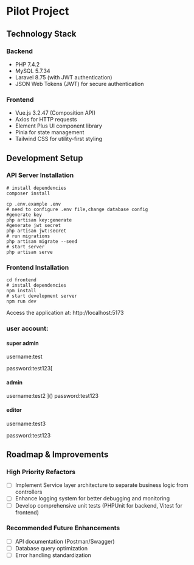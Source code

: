 # Pilot Project
## Technology Stack
### Backend
- PHP 7.4.2
- MySQL 5.7.34
- Laravel 8.75 (with JWT authentication)
- JSON Web Tokens (JWT) for secure authentication
### Frontend
- Vue.js 3.2.47 (Composition API)
- Axios for HTTP requests
- Element Plus UI component library
- Pinia for state management
- Tailwind CSS for utility-first styling
## Development Setup
### API Server Installation
```shell
# install dependencies
composer install

cp .env.example .env
# need to configure .env file,change database config
#generate key
php artisan key:generate
#generate jwt secret
php artisan jwt:secret
# run migrations
php artisan migrate --seed
# start server
php artisan serve
```
### Frontend Installation
```shell
cd frontend
# install dependencies
npm install
# start development server
npm run dev
```
Access the application at:
http://localhost:5173


### user account:
#### super admin
username:test

password:test123[
#### admin
username:test2
]()
password:test123
#### editor
username:test3

password:test123

## Roadmap & Improvements
### High Priority Refactors
- [ ] Implement Service layer architecture to separate business logic from controllers
- [ ] Enhance logging system for better debugging and monitoring
- [ ] Develop comprehensive unit tests (PHPUnit for backend, Vitest for frontend)
### Recommended Future Enhancements
- [ ] API documentation (Postman/Swagger)
- [ ] Database query optimization
- [ ] Error handling standardization
